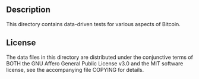 Description
------------

This directory contains data-driven tests for various aspects of Bitcoin.

License
--------

The data files in this directory are distributed under the conjunctive
terms of BOTH the GNU Affero General Public License v3.0 and the MIT
software license, see the accompanying file COPYING for details.

